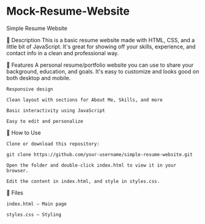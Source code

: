 # Mock-Resume-Website
Simple Resume Website

🔹 Description
This is a basic resume website made with HTML, CSS, and a little bit of JavaScript. It's great for showing off your skills, experience, and contact info in a clean and professional way.

🔹 Features
A personal resume/portfolio website you can use to share your background, education, and goals. It's easy to customize and looks good on both desktop and mobile.


    Responsive design

    Clean layout with sections for About Me, Skills, and more

    Basic interactivity using JavaScript

    Easy to edit and personalize

🔹 How to Use

    Clone or download this repository:

    git clone https://github.com/your-username/simple-resume-website.git

    Open the folder and double-click index.html to view it in your browser.

    Edit the content in index.html, and style in styles.css.


🔹 Files

    index.html – Main page

    styles.css – Styling
